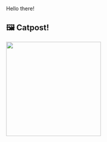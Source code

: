 Hello there!



## 🖼️ Catpost!

<sub>
    <img src="https://cdn2.thecatapi.com/images/4kq.gif" height="256">
</sub>

